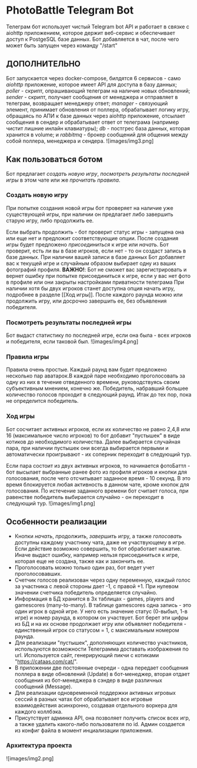 # PhotoBattle Telegram Bot
Телеграм бот использует чистый Telegram bot API и работает в связке с aiohttp приложением, которое держит веб-сервис и обеспечивает доступ к PostgeSQL базе данных.
Бот добавляется в чат, после чего может быть запущен через команду "/start"

## ДОПОЛНИТЕЛЬНО
Бот запускается через docker-compose, билдятся 6 сервисов - само *aiohttp* приложение, которое имеет API для доступа в базу данных; *poller* - скрипт, опрашивающий телеграм на наличие новых обновлений; *sender* - скрипт, получает сообщения от менеджера и отправляет в телеграм, возвращает менеджеру ответ; *manager* - связующий элемент, принимает обновления от поллера, обрабатывает логику игру, обращаясь по АПИ к базе данных через aiohttp приложение, отсылает сообщения в сендер и обрабатывает ответ от телеграма (например чистит лишние инлайн клавиатуры); *db* - постгрес база данных, которая хранится в volume; и *rabbitmq* - брокер сообщений для общения между собой поллера, менеджера и сендера.
![images/img3.png]

## Как пользоваться ботом
Бот предлагает *создать новую игру*, *посмотреть результаты последней игры* в этом чате или же *прочитать правила*.

### Создать новую игру
При попытке создания новой игры бот проверяет на наличие уже существующей игры, при наличии он предлагает либо завершить старую игру, либо продолжить ее.

Если выбрать продолжить - бот проверит статус игры - запущена она или еще нет и предложит соответствующие опции.
После создания игры будет предложено *присоединиться* к игре или *начать*. Бот проверит, есть ли вы в базе игроков, если нет - то он создаст запись в базе данных. При наличии вашей записи в базе данных Бот добавляет вас к текущей игре и случайным образом выбирает одну из ваших фотографий профиля.
**ВАЖНО!**: Бот не сможет вас зарегистрировать и вернет ошибку при попытке присоединиться к игре, если у вас нет фото в профиле или они закрыты настройками приватности телеграма
При наличии хотя бы двух игроков станет доступна опция начать игру, подробнее в разделе [[Ход игры]].
После каждого раунда можно или продолжить игру, или досрочно завершить ее, без объявления победителя.

### Посмотреть результаты последней игры
Бот выдаст статистику по последней игре, если она была - всех игроков и победителя, если таковой был.
![images/img4.png]

### Правила игры
Правила очень простые. Каждый раунд вам будет предложено несколько пар аватарок.В каждой паре необходимо проголосовать за одну из них в течение отведенного времени, руководствуясь своим субъективным мнением, конечно же.
Победитель, набравший большее количество голосов проходит в следующий раунд. Итак до тех пор, пока не определится победитель.

### Ход игры
Бот сосчитает активных игроков, если их количество не равно 2,4,8 или 16 (максимальное число игроков) то бот добавит "пустышек" в виде котиков до необходимого количества. Далее выбирается случайная пара, при наличии пустышек они всегда выбирается первыми и автоматически проигрывают - их соперник переходит в следующий тур.

Если пара состоит из двух активных игроков, то начинается фотоБаттл - бот высылает выбранные ранее фото из профиля игроков и кнопки для голосования, после чего отсчитывает заданное время - 10 секунд. В это время блокируется любая активность в данном чате, кроме кнопок для голосования.  По истечение заданного времени бот считает голоса, при равенстве победитель выбирается случайно - он переходит в следующий тур.
![images/img1.png]

## Особенности реализации
- Кнопки *начать*, *продолжить*, *завершить* игру, а также *голосовать* доступны каждому участнику чата, даже не участвующему в игре. Если действие возможно совершить, то бот обработает нажатие. Иначе выдаст ошибку, например нельзя присоединиться к игре, которая еще не создана, также как и закончить ее.
- Проголосовать можно только один раз, бот ведет учет проголосовавших.
- Счетчик голосов реализован через одну переменную, каждый голос за участника с левой стороны дает -1, с правой +1. При нулевом значении счетчика победитель определяется случайно.
- Информация в БД хранится в 3х таблицах - games, players and gamescores (many-to-many). В таблице gamescores одна запись - это один игрок в одной игре. У него есть значение статус (0-выбыл, 1-в игре) и номер раунда, в котором он участвует. Бот берет эти цифры из БД и на их основе продолжает игру или объявляет победителя - единственный игрок со статусом = 1, с максимальным номером раунда.
- Для реализации "пустышек", дополняющих количество участников, используются возможности Телеграмма доставать изображения по url. Используется сайт, генерирующий пикчи с котиками "https://cataas.com/cat/".
- В приложении две постоянные очереди - одна передает сообщения поллера в виде обновлений (Update) в бот-менеджер, вторая отдает сообщения из бот-менеджера в сэндер в виде различных сообщений (Message).
- Для реализации одновременной поддержки активных игровых сессий в разных чатах бот обрабатывает все игровые взаимодействия асинхронно, создавая отдельного воркера для каждого коллбэка.
- Присутствует админка API, она позволяет получить список всех игр, а также удалить какого-либо пользователя по id. Админ создается из конфиг файла в момент инциализации приложения.

### Архитектура проекта
![images/img2.png]